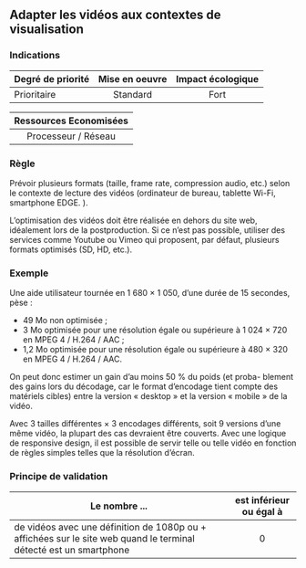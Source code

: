 ## Adapter les vidéos aux contextes de visualisation
### Indications
| Degré de priorité |      Mise en oeuvre       |  Impact écologique    | 
|-------------------|:-------------------------:|:---------------------:|
| Prioritaire       |  Standard                 |    Fort               | 


|Ressources Economisées                                      |
|:----------------------------------------------------------:|
|  Processeur / Réseau  |

### Règle
Prévoir plusieurs formats (taille, frame rate, compression audio, etc.) selon le contexte de lecture des vidéos (ordinateur de bureau, tablette Wi-Fi, smartphone EDGE. ).

L’optimisation des vidéos doit être réalisée en dehors du site web, idéalement lors de la postproduction. Si ce n’est pas possible, utiliser des services comme Youtube ou Vimeo qui proposent, par défaut, plusieurs formats optimisés (SD, HD, etc.).

### Exemple
Une aide utilisateur tournée en 1 680 × 1 050, d’une durée de 15 secondes, pèse :
 - 49 Mo non optimisée ;
 - 3 Mo optimisée pour une résolution égale ou supérieure à 1 024 × 720 en MPEG 4 / H.264 / AAC ;
 - 1,2 Mo optimisée pour une résolution  égale  ou  supérieure  à 480 × 320 en MPEG 4 / H.264 / AAC.

On peut donc estimer un gain d’au moins 50 % du poids (et proba- blement des gains lors du décodage, car le format d’encodage tient compte des matériels cibles) entre la version « desktop » et la version
« mobile » de la vidéo.

Avec 3 tailles différentes × 3 encodages différents, soit 9 versions d’une même vidéo, la plupart des cas devraient être couverts. Avec une logique de responsive design, il est possible de servir telle ou telle vidéo en fonction de règles simples telles que la résolution d’écran.

### Principe de validation

| Le nombre ...     | est inférieur ou égal à   |  
|-------------------|:-------------------------:|
| de vidéos avec une définition de 1080p ou + affichées sur le site web quand le terminal détecté est un smartphone  |  0 |

